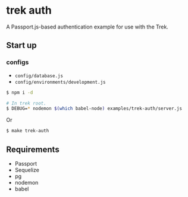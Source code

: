 # trek auth

A Passport.js-based authentication example for use with the Trek.

## Start up


### configs

* `config/database.js`
* `config/environments/development.js`


```bash
$ npm i -d
```

```bash
# In trek root.
$ DEBUG=* nodemon $(which babel-node) examples/trek-auth/server.js
```

Or

```bash
$ make trek-auth
```

## Requirements

* Passport
* Sequelize
* pg
* nodemon
* babel